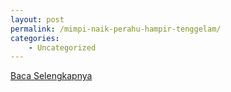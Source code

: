 ```yaml
---
layout: post
permalink: /mimpi-naik-perahu-hampir-tenggelam/
categories:
    - Uncategorized
---
```


[Baca Selengkapnya](/10)